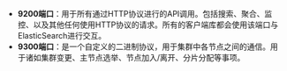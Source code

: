 





- **9200端口**：用于所有通过HTTP协议进行的API调用。包括搜索、聚合、监控、以及其他任何使用HTTP协议的请求。所有的客户端库都会使用该端口与ElasticSearch进行交互。
- **9300端口**：是一个自定义的二进制协议，用于集群中各节点之间的通信。用于诸如集群变更、主节点选举、节点加入/离开、分片分配等事项。